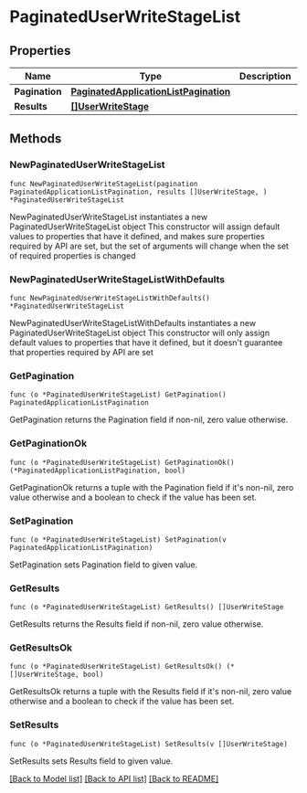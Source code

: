 # PaginatedUserWriteStageList

## Properties

Name | Type | Description | Notes
------------ | ------------- | ------------- | -------------
**Pagination** | [**PaginatedApplicationListPagination**](PaginatedApplicationListPagination.md) |  | 
**Results** | [**[]UserWriteStage**](UserWriteStage.md) |  | 

## Methods

### NewPaginatedUserWriteStageList

`func NewPaginatedUserWriteStageList(pagination PaginatedApplicationListPagination, results []UserWriteStage, ) *PaginatedUserWriteStageList`

NewPaginatedUserWriteStageList instantiates a new PaginatedUserWriteStageList object
This constructor will assign default values to properties that have it defined,
and makes sure properties required by API are set, but the set of arguments
will change when the set of required properties is changed

### NewPaginatedUserWriteStageListWithDefaults

`func NewPaginatedUserWriteStageListWithDefaults() *PaginatedUserWriteStageList`

NewPaginatedUserWriteStageListWithDefaults instantiates a new PaginatedUserWriteStageList object
This constructor will only assign default values to properties that have it defined,
but it doesn't guarantee that properties required by API are set

### GetPagination

`func (o *PaginatedUserWriteStageList) GetPagination() PaginatedApplicationListPagination`

GetPagination returns the Pagination field if non-nil, zero value otherwise.

### GetPaginationOk

`func (o *PaginatedUserWriteStageList) GetPaginationOk() (*PaginatedApplicationListPagination, bool)`

GetPaginationOk returns a tuple with the Pagination field if it's non-nil, zero value otherwise
and a boolean to check if the value has been set.

### SetPagination

`func (o *PaginatedUserWriteStageList) SetPagination(v PaginatedApplicationListPagination)`

SetPagination sets Pagination field to given value.


### GetResults

`func (o *PaginatedUserWriteStageList) GetResults() []UserWriteStage`

GetResults returns the Results field if non-nil, zero value otherwise.

### GetResultsOk

`func (o *PaginatedUserWriteStageList) GetResultsOk() (*[]UserWriteStage, bool)`

GetResultsOk returns a tuple with the Results field if it's non-nil, zero value otherwise
and a boolean to check if the value has been set.

### SetResults

`func (o *PaginatedUserWriteStageList) SetResults(v []UserWriteStage)`

SetResults sets Results field to given value.



[[Back to Model list]](../README.md#documentation-for-models) [[Back to API list]](../README.md#documentation-for-api-endpoints) [[Back to README]](../README.md)


